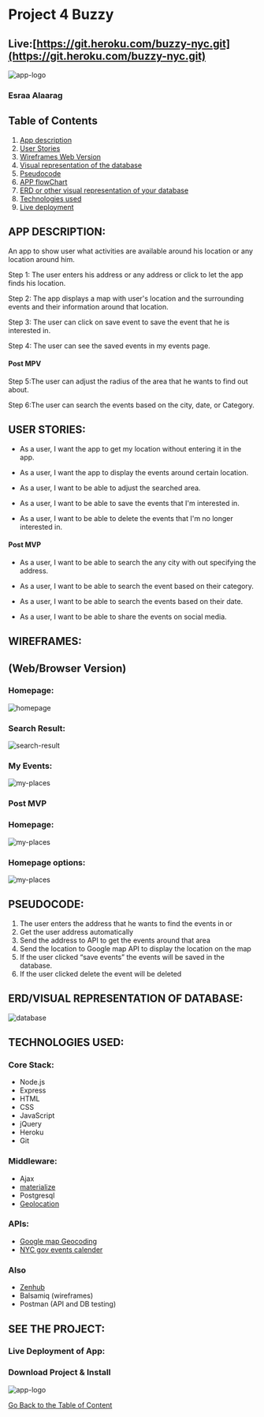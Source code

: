 <a name="goback">

# Project 4 Buzzy## Live:[https://git.heroku.com/buzzy-nyc.git](https://git.heroku.com/buzzy-nyc.git)![app-logo](./images/logo.png)</a> ### Esraa Alaarag ## Table of Contents1. [App description](#appdescription)2. [User Stories](#userstories)3. [Wireframes Web Version](#wireframesweb)4. [Visual representation of the database](#database)5. [Pseudocode](#pseudocode)6. [APP flowChart](#workflow)7. [ERD or other visual representation of your database](#database)8. [Technologies used](#technologies)9. [Live deployment](#project)<a name="appdescription">## APP DESCRIPTION:An app to show user what activities are available around his location or any location around him.Step 1: The user enters his address or any address or click to let the app finds his location. Step 2: The app displays a map with user's location and the surrounding events and their information around that location. Step 3: The user can click on save event to save the event that he is interested in.Step 4: The user can see the saved events in my events page.#### Post MPVStep 5:The user can adjust the radius of the area that he wants to find out about.Step 6:The user can search the events based on the city, date, or Category.</a><a name="userstories">## USER STORIES:- As a user, I want the app to get my location without entering it in the app.- As a user, I want the app to display the events around certain location.- As a user, I want to be able to adjust the searched area.- As a user, I want to be able to save the events that I'm interested in.- As a user, I want to be able to delete the events that I'm no longer interested in.#### Post MVP- As a user, I want to be able to search the any city with out specifying the address.- As a user, I want to be able to search the event based on their category.- As a user, I want to be able to search the events based on their date.- As a user, I want to be able to share the events on social media.<a name="wireframesweb">## WIREFRAMES:## (Web/Browser Version)### Homepage:![homepage](./images/homepage.png)### Search Result:![search-result](./images/results.png)### My Events:![my-places](./images/events.png)### Post MVP### Homepage:![my-places](./images/mpvhomepage1.png)### Homepage options:![my-places](./images/mpvhomepage2.png)</a><a name="pseudocode">## PSEUDOCODE:1. The user enters the address that he wants to find the events in	or2. Get the user address automatically3. Send the address to API to get the events around that area4. Send the location to Google map API to display the location on the map 5. If the user clicked “save events” the events will be saved in the database.6. If the user clicked delete the event will be deleted<a name="database"> ## ERD/VISUAL REPRESENTATION OF DATABASE:![database](./images/database.png)</a><a name="technologies"> ## TECHNOLOGIES USED:### Core Stack:- Node.js- Express- HTML- CSS- JavaScript- jQuery- Heroku- Git### Middleware:- Ajax- [materialize](http://materializecss.com/)- Postgresql
- [Geolocation](https://www.w3schools.com/html/html5_geolocation.asp)### APIs:
- [Google map Geocoding](https://developers.google.com/maps/documentation/javascript/geocoding)- [NYC gov events calender](https://dev-mgmt.cityofnewyork.us/docs/calendar/v1)### Also- [Zenhub](https://github.com/Esraa-Alaarag/Buzzy#boards?repos=94136891)- Balsamiq (wireframes)- Postman (API and DB testing)</a><a name="project">## SEE THE PROJECT:### Live Deployment of App: ### Download Project & Install![app-logo](./images/logo.png)</a>[Go Back to the Table of Content](#goback)